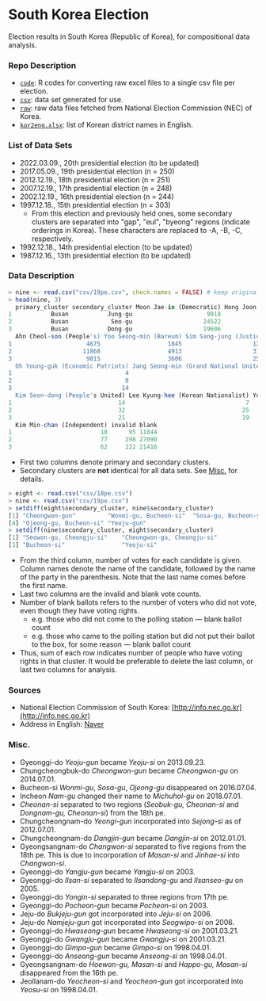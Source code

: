 # South Korea Election

Election results in South Korea (Republic of Korea), for compositional data analysis. 



### Repo Description

- [`code`](code): R codes for converting raw excel files to a single csv file per election.
- [`csv`](csv): data set generated for use.
- [`raw`](raw): raw data files fetched from National Election Commission (NEC) of Korea.
- [`kor2eng.xlsx`](kor2eng.xlsx): list of Korean district names in English.



### List of Data Sets

- 2022.03.09., 20th presidential election (to be updated) 
- 2017.05.09., 19th presidential election (n = 250)
- 2012.12.19., 18th presidential election (n = 251)
- 2007.12.19., 17th presidential election (n = 248)
- 2002.12.19., 16th presidential election (n = 244)
- 1997.12.18., 15th presidential election (n = 303)
  - From this election and previously held ones, some secondary clusters are separated into "gap", "eul", "byeong" regions (indicate orderings in Korea). These characters are replaced to -A, -B, -C, respectively. 
- 1992.12.18., 14th presidential election (to be updated)
- 1987.12.16., 13th presidential election (to be updated)



### Data Description

```R
> nine <- read.csv("csv/19pe.csv", check.names = FALSE) # keep original column names
> head(nine, 3)
  primary_cluster secondary_cluster Moon Jae-in (Democratic) Hong Joon-pyo (Liberty Korea)
1           Busan           Jung-gu                     9918                         10684
2           Busan            Seo-gu                    24522                         26360
3           Busan           Dong-gu                    19606                         22188
  Ahn Cheol-soo (People's) Yoo Seong-min (Bareum) Sim Sang-jung (Justice) Cho Won-jin (Saenuri)
1                     4675                   1845                    1274                    47
2                    11868                   4913                    3131                    77
3                     9815                   3606                    2589                    65
  Oh Young-guk (Economic Patriots) Jang Seong-min (Grand National United) Lee Jae-oh (Evergreen Korea)
1                                4                                     11                            3
2                                8                                     70                           14
3                               14                                     47                           19
  Kim Seon-dong (People's United) Lee Kyung-hee (Korean Nationalist) Yoon Hong-sik (Hongik)
1                              14                                  7                      9
2                              32                                 25                     51
3                              21                                 19                     31
  Kim Min-chan (Independent) invalid blank
1                         18      95 11844
2                         77     298 27090
3                         62     222 21416
```

- First two columns denote primary and secondary clusters.
- Secondary clusters are **not** identical for all data sets. See [Misc.](#misc) for details.

```R
> eight <- read.csv("csv/18pe.csv")
> nine <- read.csv("csv/19pe.csv")
> setdiff(eight$secondary_cluster, nine$secondary_cluster)
[1] "Cheongwon-gun"         "Wonmi-gu, Bucheon-si"  "Sosa-gu, Bucheon-si"  
[4] "Ojeong-gu, Bucheon-si" "Yeoju-gun"            
> setdiff(nine$secondary_cluster, eight$secondary_cluster)
[1] "Seowon-gu, Cheongju-si"    "Cheongwon-gu, Cheongju-si"
[3] "Bucheon-si"                "Yeoju-si"     
```
- From the third column, number of votes for each candidate is given. Column names denote the name of the candidate, followed by the name of the party in the parenthesis. Note that the last name comes before the first name.
- Last two columns are the invalid and blank vote counts.
- Number of blank ballots refers to the number of voters who did not vote, even though they have voting rights.
  - e.g. those who did not come to the polling station — blank ballot count
  - e.g. those who came to the polling station but did not put their ballot to the box, for some reason — blank ballot count
- Thus, sum of each row indicates number of people who have voting rights in that cluster. It would be preferable to delete the last column, or last two columns for analysis.




### Sources

- National Election Commission of South Korea: [http://info.nec.go.kr](http://info.nec.go.kr)
- Address in English: [Naver](https://s.search.naver.com/n/csearch/content/eprender.nhn?where=nexearch&pkid=252&q=관악구%20영문주소&key=address_eng)



### Misc.

- Gyeonggi-do *Yeoju-gun* became *Yeoju-si* on 2013.09.23.
- Chungcheongbuk-do *Cheongwon-gun* became *Cheongwon-gu* on 2014.07.01. 
- Bucheon-si *Wonmi-gu*, *Sosa-gu*, *Ojeong-gu* disappeared on 2016.07.04.
- Incheon *Nam-gu* changed their name to *Michuhol-gu* on 2018.07.01.
- *Cheonan-si* separated to two regions (*Seobuk-gu, Cheonan-si* and *Dongnam-gu, Cheonan-si*) from the 18th pe.
- Chungcheongnam-do *Yeongi-gun* incorporated into *Sejong-si* as of 2012.07.01.
- Chungcheongnam-do *Dangjin-gun* became *Dangjin-si* on 2012.01.01. 
- Gyeongsangnam-do *Changwon-si* separated to five regions from the 18th pe. This is due to incorporation of *Masan-si* and *Jinhae-si*  into *Changwon-si*.
- Gyeonggi-do *Yangju-gun* became *Yangju-si* on 2003.
- Gyeonggi-do *Ilsan-si* separated to *Ilsandong-gu* and *Ilsanseo-gu* on 2005.
- Gyeonggi-do *Yongin-si* separated to three regions from 17th pe.
- Gyeonggi-do *Pocheon-gun* became *Pocheon-si* on 2003.
- Jeju-do *Bukjeju-gun* got incorporated into *Jeju-si* on 2006.
- Jeju-do *Namjeju-gun* got incorporated into *Seogwipo-si* on 2006.
- Gyeonggi-do *Hwaseong-gun* became *Hwaseong-si* on 2001.03.21.
- Gyeonggi-do *Gwangju-gun* became *Gwangju-si* on 2001.03.21.
- Gyeonggi-do *Gimpo-gun* became *Gimpo-si* on 1998.04.01.
- Gyeonggi-do *Anseong-gun* became *Anseong-si* on 1998.04.01.
- Gyeongsangnam-do *Hoewon-gu, Masan-si* and *Happo-gu, Masan-si* disappeared from the 16th pe.
- Jeollanam-do *Yeocheon-si* and *Yeocheon-gun* got incorporated into *Yeosu-si* on 1998.04.01.

